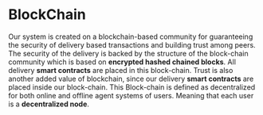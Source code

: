 # BlockChain 
Our system is created on a blockchain-based community for guaranteeing the security of delivery based transactions and building trust among peers. The security of the delivery is backed by the structure of the block-chain community which is based on **encrypted hashed chained blocks**. All delivery **smart contracts** are placed in this block-chain. 
Trust is also another added value of blockchain, since our delivery **smart contracts** are placed inside our block-chain.  This Block-chain is defined as decentralized for both online and offline agent systems of users. Meaning that each user is a **decentralized node**.
